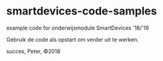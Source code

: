 # smartdevices-code-samples
example code for onderwijsmodule SmartDevices '18/'19

Gebruik de code als opstart om verder uit te werken.

succes,
Peter, ©2018
